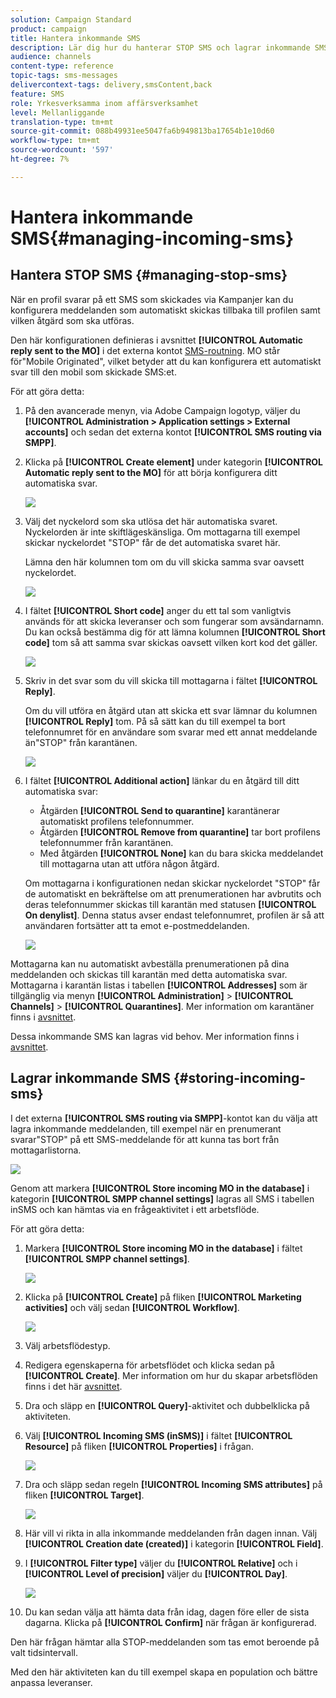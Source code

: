 ```yaml
---
solution: Campaign Standard
product: campaign
title: Hantera inkommande SMS
description: Lär dig hur du hanterar STOP SMS och lagrar inkommande SMS i Adobe Campaign.
audience: channels
content-type: reference
topic-tags: sms-messages
delivercontext-tags: delivery,smsContent,back
feature: SMS
role: Yrkesverksamma inom affärsverksamhet
level: Mellanliggande
translation-type: tm+mt
source-git-commit: 088b49931ee5047fa6b949813ba17654b1e10d60
workflow-type: tm+mt
source-wordcount: '597'
ht-degree: 7%

---
```



# Hantera inkommande SMS{#managing-incoming-sms}

## Hantera STOP SMS {#managing-stop-sms}

När en profil svarar på ett SMS som skickades via Kampanjer kan du konfigurera meddelanden som automatiskt skickas tillbaka till profilen samt vilken åtgärd som ska utföras.

Den här konfigurationen definieras i avsnittet **[!UICONTROL Automatic reply sent to the MO]** i det externa kontot [SMS-routning](../../administration/using/configuring-sms-channel.md#defining-an-sms-routing). MO står för&quot;Mobile Originated&quot;, vilket betyder att du kan konfigurera ett automatiskt svar till den mobil som skickade SMS:et.

För att göra detta:

1. På den avancerade menyn, via Adobe Campaign logotyp, väljer du **[!UICONTROL Administration > Application settings > External accounts]** och sedan det externa kontot **[!UICONTROL SMS routing via SMPP]**.
1. Klicka på **[!UICONTROL Create element]** under kategorin **[!UICONTROL Automatic reply sent to the MO]** för att börja konfigurera ditt automatiska svar.

   ![](assets/sms_mo_1.png)

1. Välj det nyckelord som ska utlösa det här automatiska svaret. Nyckelorden är inte skiftlägeskänsliga. Om mottagarna till exempel skickar nyckelordet &quot;STOP&quot; får de det automatiska svaret här.

   Lämna den här kolumnen tom om du vill skicka samma svar oavsett nyckelordet.

   ![](assets/sms_mo_2.png)

1. I fältet **[!UICONTROL Short code]** anger du ett tal som vanligtvis används för att skicka leveranser och som fungerar som avsändarnamn. Du kan också bestämma dig för att lämna kolumnen **[!UICONTROL Short code]** tom så att samma svar skickas oavsett vilken kort kod det gäller.

   ![](assets/sms_mo_4.png)

1. Skriv in det svar som du vill skicka till mottagarna i fältet **[!UICONTROL Reply]**.

   Om du vill utföra en åtgärd utan att skicka ett svar lämnar du kolumnen **[!UICONTROL Reply]** tom. På så sätt kan du till exempel ta bort telefonnumret för en användare som svarar med ett annat meddelande än&quot;STOP&quot; från karantänen.

   ![](assets/sms_mo_3.png)

1. I fältet **[!UICONTROL Additional action]** länkar du en åtgärd till ditt automatiska svar:

   * Åtgärden **[!UICONTROL Send to quarantine]** karantänerar automatiskt profilens telefonnummer.
   * Åtgärden **[!UICONTROL Remove from quarantine]** tar bort profilens telefonnummer från karantänen.
   * Med åtgärden **[!UICONTROL None]** kan du bara skicka meddelandet till mottagarna utan att utföra någon åtgärd.

   Om mottagarna i konfigurationen nedan skickar nyckelordet &quot;STOP&quot; får de automatiskt en bekräftelse om att prenumerationen har avbrutits och deras telefonnummer skickas till karantän med statusen **[!UICONTROL On denylist]**. Denna status avser endast telefonnumret, profilen är så att användaren fortsätter att ta emot e-postmeddelanden.

   ![](assets/sms_mo.png)

Mottagarna kan nu automatiskt avbeställa prenumerationen på dina meddelanden och skickas till karantän med detta automatiska svar. Mottagarna i karantän listas i tabellen **[!UICONTROL Addresses]** som är tillgänglig via menyn **[!UICONTROL Administration]** > **[!UICONTROL Channels]** > **[!UICONTROL Quarantines]**. Mer information om karantäner finns i [avsnittet](../../sending/using/understanding-quarantine-management.md).

Dessa inkommande SMS kan lagras vid behov. Mer information finns i [avsnittet](#storing-incoming-sms).

## Lagrar inkommande SMS {#storing-incoming-sms}

I det externa **[!UICONTROL SMS routing via SMPP]**-kontot kan du välja att lagra inkommande meddelanden, till exempel när en prenumerant svarar&quot;STOP&quot; på ett SMS-meddelande för att kunna tas bort från mottagarlistorna.

![](assets/sms_config_mo_1.png)

Genom att markera **[!UICONTROL Store incoming MO in the database]** i kategorin **[!UICONTROL SMPP channel settings]** lagras all SMS i tabellen inSMS och kan hämtas via en frågeaktivitet i ett arbetsflöde.

För att göra detta:

1. Markera **[!UICONTROL Store incoming MO in the database]** i fältet **[!UICONTROL SMPP channel settings]**.

   ![](assets/sms_config_mo_2.png)

1. Klicka på **[!UICONTROL Create]** på fliken **[!UICONTROL Marketing activities]** och välj sedan **[!UICONTROL Workflow]**.

   ![](assets/sms_config_mo_3.png)

1. Välj arbetsflödestyp.
1. Redigera egenskaperna för arbetsflödet och klicka sedan på **[!UICONTROL Create]**. Mer information om hur du skapar arbetsflöden finns i det här [avsnittet](../../automating/using/building-a-workflow.md).
1. Dra och släpp en **[!UICONTROL Query]**-aktivitet och dubbelklicka på aktiviteten.
1. Välj **[!UICONTROL Incoming SMS (inSMS)]** i fältet **[!UICONTROL Resource]** på fliken **[!UICONTROL Properties]** i frågan.

   ![](assets/sms_config_mo_4.png)

1. Dra och släpp sedan regeln **[!UICONTROL Incoming SMS attributes]** på fliken **[!UICONTROL Target]**.

   ![](assets/sms_config_mo_5.png)

1. Här vill vi rikta in alla inkommande meddelanden från dagen innan. Välj **[!UICONTROL Creation date (created)]** i kategorin **[!UICONTROL Field]**.
1. I **[!UICONTROL Filter type]** väljer du **[!UICONTROL Relative]** och i **[!UICONTROL Level of precision]** väljer du **[!UICONTROL Day]**.

   ![](assets/sms_config_mo_6.png)

1. Du kan sedan välja att hämta data från idag, dagen före eller de sista dagarna. Klicka på **[!UICONTROL Confirm]** när frågan är konfigurerad.

Den här frågan hämtar alla STOP-meddelanden som tas emot beroende på valt tidsintervall.

Med den här aktiviteten kan du till exempel skapa en population och bättre anpassa leveranser.
